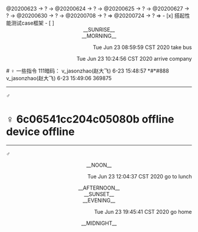 <link rel="stylesheet"  type="text/css" href="s-activity.css"/>
<TODO>@20200623 → ? → @20200624 → ? → @20200625 → ? → @20200627 → ? → @20200630 → ? → @20200708 → ? ⇒ @20200724 → ? ⇒ </TODO>
- [x] 搭起性能测试case框架   
- [ ]    

<center><timeblock>__SUNRISE__</timeblock></center>
<center><timeblock>__MORNING__</timeblock></center>
<p align="right"><action>Tue Jun 23 08:59:59 CST 2020 take bus</action></p>
<p align="right"><action>Tue Jun 23 10:24:56 CST 2020 arrive company</action></p>
# ♀ 一些指令
111暗码：
v_jasonzhao(赵大飞) 6-23 15:48:57
*#*#888
v_jasonzhao(赵大飞) 6-23 15:49:06
369875

---
_♂_
# ♀   6c06541cc204c05080b     offline device offline

---
_♂_
<center><timeblock>__NOON__</timeblock></center>
<p align="right"><action>Tue Jun 23 12:04:37 CST 2020 go to lunch</action></p>
<center><timeblock>__AFTERNOON__</timeblock></center>
<center><timeblock>__SUNSET__</timeblock></center>
<center><timeblock>__EVENING__</timeblock></center>
<p align="right"><action>Tue Jun 23 19:45:41 CST 2020 go home</action></p>
<center><timeblock>__MIDNIGHT__</timeblock></center>


